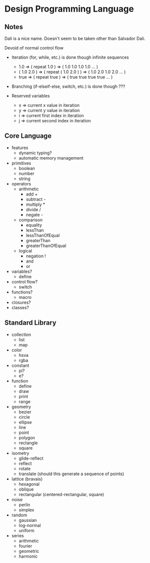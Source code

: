 # Design Programming Language

## Notes 

Dali is a nice name. Doesn't seem to be taken other than Salvador Dali.

Devoid of normal control flow
- Iteration (for, while, etc.) is done though infinite sequences
    - 1.0 => ( repeat 1.0 ) => ( 1.0 1.0 1.0 1.0 ... )
    - ( 1.0 2.0 ) => ( repeat ( 1.0 2.0 ) ) => ( 1.0 2.0 1.0 2.0 ... )
    - true => ( repeat true ) => ( true true true true ... )
- Branching (if-elseif-else, switch, etc.) is done though ???

- Reserved variables
    - x => current x value in iteration
    - y => current y value in iteration
    - i => current first index in iteration
    - j => current second index in iteration

## Core Language

- features
	- dynamic typing?
	- automatic memory management
- primitives
	- boolean
	- number
	- string
- operators
	- arithmetic 
		- add +
		- subtract -
		- multiply *
		- divide /
		- negate -
	- comparison 
		- equality
		- lessThan
		- lessThanOfEqual 
		- greaterThan
		- greaterThanOfEqual
	- logical 
		- negation !
		- and
		- or
- variables?
	- define
- control flow?
	- switch
- functions?
	- macro
- closures?
- classes?

## Standard Library

- collection
	- list
	- map 
- color
	- hsva
	- rgba
- constant
	- pi?
	- e?
- function 
	- define
	- draw 
	- print
	- range
- geometry
	- bezier
	- circle
	- ellipse
	- line
	- point
	- polygon
	- rectangle
	- square
- isometry
	- glide-reflect
	- reflect
	- rotate
	- translate (should this generate a sequence of points)
- lattice (bravais)
	- hexagonal
	- oblique 
	- rectangular (centered-rectangular, square)
- noise
	- perlin
	- simplex
- random
	- gaussian 
	- log-normal
	- uniform
- series
	- arithmetic
	- fourier
	- geometric
	- harmonic

